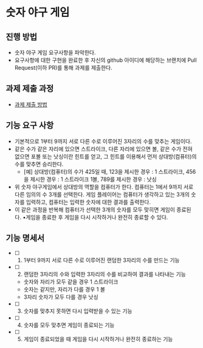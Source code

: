 # 숫자 야구 게임
## 진행 방법
* 숫자 야구 게임 요구사항을 파악한다.
* 요구사항에 대한 구현을 완료한 후 자신의 github 아이디에 해당하는 브랜치에 Pull Request(이하 PR)를 통해 과제를 제출한다.

## 과제 제출 과정
* [과제 제출 방법](https://github.com/next-step/nextstep-docs/tree/master/precourse)


## 기능 요구 사항
* 기본적으로 1부터 9까지 서로 다른 수로 이루어진 3자리의 수를 맞추는 게임이다.
* 같은 수가 같은 자리에 있으면 스트라이크, 다른 자리에 있으면 볼, 같은 수가 전혀 없으면 포볼 또는 낫싱이란 힌트를 얻고, 그 힌트를 이용해서 먼저 상대방(컴퓨터)의 수를 맞추면 승리한다.
    * [예] 상대방(컴퓨터)의 수가 425일 때, 123을 제시한 경우 : 1 스트라이크, 456을 제시한 경우 : 1 스트라이크 1볼, 789를 제시한 경우 : 낫싱
* 위 숫자 야구게임에서 상대방의 역할을 컴퓨터가 한다. 컴퓨터는 1에서 9까지 서로 다른 임의의 수 3개를 선택한다. 게임 플레이어는 컴퓨터가 생각하고 있는 3개의 숫자를 입력하고, 컴퓨터는 입력한 숫자에 대한 결과를 출력한다.
* 이 같은 과정을 반복해 컴퓨터가 선택한 3개의 숫자를 모두 맞히면 게임이 종료된다. •게임을 종료한 후 게임을 다시 시작하거나 완전히 종료할 수 있다.


## 기능 명세서
- [ ] 1. 1부터 9까지 서로 다른 수로 이루어진 랜덤한 3자리의 수를 만드는 기능
- [ ] 2. 랜덤한 3자리의 수와 입력한 3자리의 수를 비교하여 결과를 나타내는 기능
    - 숫자와 자리가 모두 같을 경우 1 스트라이크
    - 숫자는 같지만, 자리가 다를 경우 1 볼
    - 3자리 숫자가 모두 다를 경우 낫싱
- [ ] 3. 숫자를 맞추지 못하면 다시 입력받을 수 있는 기능
- [ ] 4. 숫자를 모두 맞추면 게임이 종료되는 기능
- [ ] 5. 게임이 종료되었을 때 게임을 다시 시작하거나 완전히 종료하는 기능
